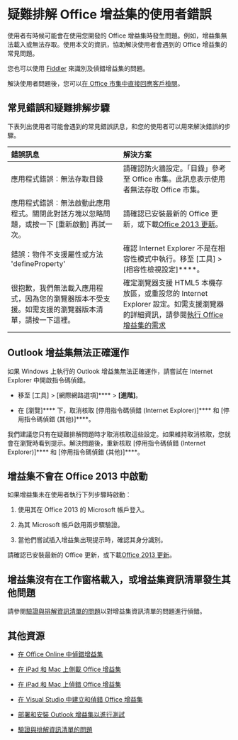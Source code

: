 
# <a name="troubleshoot-user-errors-with-office-add-ins"></a>疑難排解 Office 增益集的使用者錯誤

使用者有時候可能會在使用您開發的 Office 增益集時發生問題。例如，增益集無法載入或無法存取。使用本文的資訊，協助解決使用者會遇到的 Office 增益集的常見問題。 

您也可以使用 [Fiddler](http://www.telerik.com/fiddler) 來識別及偵錯增益集的問題。

解決使用者問題後，您可以[在 Office 市集中直接回應客戶檢閱](https://msdn.microsoft.com/library/jj635874.aspx)。

## <a name="common-errors-and-troubleshooting-steps"></a>常見錯誤和疑難排解步驟

下表列出使用者可能會遇到的常見錯誤訊息，和您的使用者可以用來解決錯誤的步驟。



|**錯誤訊息**|**解決方案**|
|:-----|:-----|
|應用程式錯誤︰無法存取目錄|請確認防火牆設定。「目錄」參考至 Office 市集。此訊息表示使用者無法存取 Office 市集。|
|應用程式錯誤︰無法啟動此應用程式。關閉此對話方塊以忽略問題，或按一下 [重新啟動] 再試一次。|請確認已安裝最新的 Office 更新，或下載[Office 2013 更新](https://support.microsoft.com/en-us/kb/2986156/)。|
|錯誤：物件不支援屬性或方法 'defineProperty'|確認 Internet Explorer 不是在相容性模式中執行。移至 [工具] > [相容性檢視設定]****。|
|很抱歉，我們無法載入應用程式，因為您的瀏覽器版本不受支援。如需支援的瀏覽器版本清單，請按一下這裡。|確定瀏覽器支援 HTML5 本機存放區，或重設您的 Internet Explorer 設定。如需支援瀏覽器的詳細資訊，請參閱[執行 Office 增益集的需求](../../docs/overview/requirements-for-running-office-add-ins.md)|

## <a name="outlook-add-in-doesnt-work-correctly"></a>Outlook 增益集無法正確運作

如果 Windows 上執行的 Outlook 增益集無法正確運作，請嘗試在 Internet Explorer 中開啟指令碼偵錯。 


- 移至 [工具] > [網際網路選項]**** > **[進階]**。
    
- 在 [瀏覽]**** 下，取消核取 [停用指令碼偵錯 (Internet Explorer)]**** 和 [停用指令碼偵錯 (其他)]****。
    
我們建議您只有在疑難排解問題時才取消核取這些設定。如果維持取消核取，您就會在瀏覽時看到提示。解決問題後，重新核取 [停用指令碼偵錯 (Internet Explorer)]**** 和 [停用指令碼偵錯 (其他)]****。


## <a name="add-in-doesnt-activate-in-office-2013"></a>增益集不會在 Office 2013 中啟動

如果增益集未在使用者執行下列步驟時啟動︰


1. 使用其在 Office 2013 的 Microsoft 帳戶登入。
    
2. 為其 Microsoft 帳戶啟用兩步驟驗證。
    
3. 當他們嘗試插入增益集出現提示時，確認其身分識別。
    
請確認已安裝最新的 Office 更新，或下載[Office 2013 更新](https://support.microsoft.com/en-us/kb/2986156/)。

## <a name="add-in-doesnt-load-in-task-pane-or-other-issues-with-the-add-in-manifest"></a>增益集沒有在工作窗格載入，或增益集資訊清單發生其他問題

請參閱[驗證與排解資訊清單的問題](troubleshoot-manifest.md)以對增益集資訊清單的問題進行偵錯。

## <a name="additional-resources"></a>其他資源



- [在 Office Online 中偵錯增益集](../testing/debug-add-ins-in-office-online.md)
    
- [在 iPad 和 Mac 上側載 Office 增益集](../testing/sideload-an-office-add-in-on-ipad-and-mac.md)
    
- [在 iPad 和 Mac 上偵錯 Office 增益集](../testing/debug-office-add-ins-on-ipad-and-mac.md)
    
- [在 Visual Studio 中建立和偵錯 Office 增益集](../../docs/get-started/create-and-debug-office-add-ins-in-visual-studio.md)
    
- [部署和安裝 Outlook 增益集以進行測試](../outlook/testing-and-tips.md)
    
- [驗證與排解資訊清單的問題](troubleshoot-manifest.md)
    
